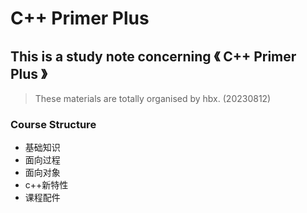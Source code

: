 # C++ Primer Plus
## This is a study note concerning 《 C++ Primer Plus 》
>These materials are totally organised by hbx. (20230812)
### Course Structure
- 基础知识
- 面向过程
- 面向对象
- c++新特性
- 课程配件
